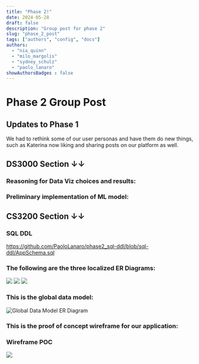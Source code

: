 ```yaml
---
title: "Phase 2!"
date: 2024-05-28
draft: false
description: "Group post for phase 2"
slug: "phase_2_post"
tags: ["authors", "config", "docs"]
authors:
  - "nia_quinn"
  - "milo_margolis"
  - "sydney_schulz"
  - "paolo_lanaro"
showAuthorsBadges : false
---
```


# Phase 2 Group Post

## Updates to Phase 1

We had to rethink some of our user personas and have them do new things, such as Katerina now liking and sharing posts on our platform as well.

## DS3000 Section ↓↓

### Reasoning for Data Viz choices and results:



### Preliminary implementation of ML model:



## CS3200 Section ↓↓

### SQL DDL
https://github.com/PaoloLanaro/phase2_sql-ddl/blob/sql-ddl/AppSchema.sql

### The following are the three localized ER Diagrams:

<img src="https://i.imgur.com/73AsKPn.png" class="center"/>
<img src="https://i.imgur.com/dTQVP7w.png" class="center"/>
<img src="https://i.imgur.com/ThogIut.png" class="center"/>

### This is the global data model:

![Global Data Model ER Diagram](../../assets/GlobalER)

### This is the proof of concept wireframe for our application:

### Wireframe POC
<img src="https://i.imgur.com/iFdaiJR.png" class="center"/>
